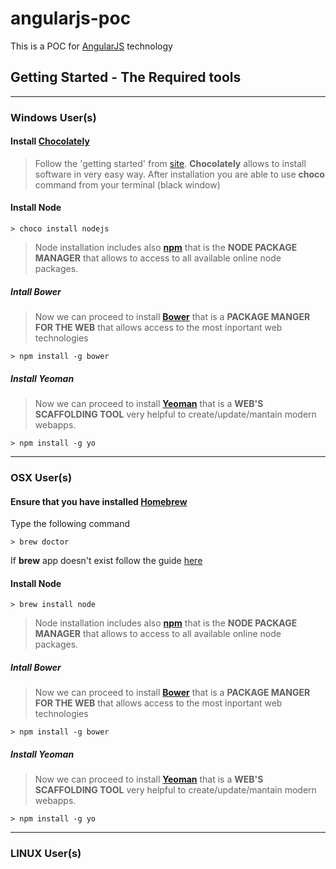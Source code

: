 # angularjs-poc

This is a POC for [AngularJS](https://angularjs.org/) technology

## Getting Started - The Required tools

---
### Windows User(s)

#### Install [Chocolately](https://chocolatey.org/)

> Follow the 'getting started' from [site](https://chocolatey.org/). **Chocolately** allows to install software in very easy way.
> After installation you are able to use **choco** command from your terminal (black window)


#### Install Node

```
> choco install nodejs

```
> Node installation includes also **[npm](https://www.npmjs.com/)** that is the **NODE PACKAGE MANAGER** that allows to access to all available online node packages.

##### Intall Bower
> Now we can proceed to install **[Bower](http://bower.io/)** that is a **PACKAGE MANGER FOR THE WEB** that allows access to the most inportant web technologies

```
> npm install -g bower

```

##### Install Yeoman
> Now we can proceed to install **[Yeoman](http://yeoman.io/)** that is a **WEB'S SCAFFOLDING TOOL** very helpful to create/update/mantain modern webapps.

```
> npm install -g yo

```

---

### OSX User(s)

#### Ensure that you have installed  [Homebrew](https://github.com/Homebrew/homebrew)

Type the following command

```
> brew doctor

```
If **brew** app doesn't exist follow the guide [here](https://github.com/Homebrew/homebrew/blob/master/share/doc/homebrew/Installation.md#installation)

#### Install Node

```
> brew install node

```
> Node installation includes also **[npm](https://www.npmjs.com/)** that is the **NODE PACKAGE MANAGER** that allows to access to all available online node packages.

##### Intall Bower
> Now we can proceed to install **[Bower](http://bower.io/)** that is a **PACKAGE MANGER FOR THE WEB** that allows access to the most inportant web technologies

```
> npm install -g bower

```

##### Install Yeoman
> Now we can proceed to install **[Yeoman](http://yeoman.io/)** that is a **WEB'S SCAFFOLDING TOOL** very helpful to create/update/mantain modern webapps.

```
> npm install -g yo

```

---
### LINUX User(s)
